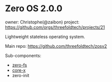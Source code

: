 # Zero OS 2.0.0

owner: Christophe(@zaibon)
project: https://github.com/orgs/threefoldtech/projects/21

Lightweight stateless operating system.

Main repo: https://github.com/threefoldtech/zosv2

Sub-components: 
- [zero-fs](https://github.com/threefoldtech/home/blob/master/projects/zero-os_2.0.0.md)
- [core-x](https://github.com/threefoldtech/home/blob/master/projects/corex_1.0.0.md)
- zero-init



